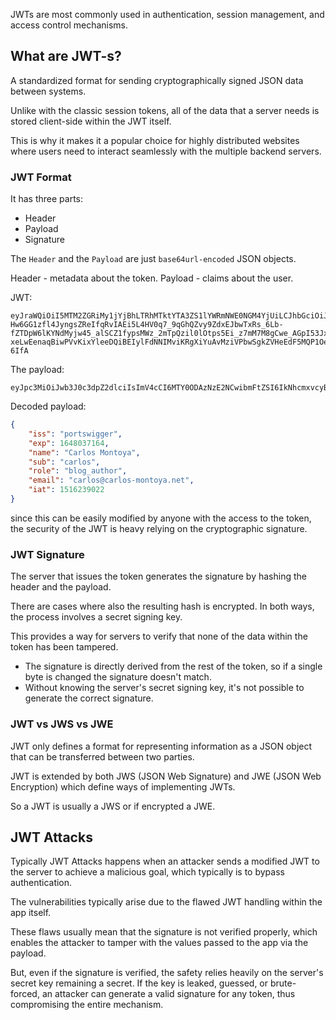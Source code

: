 JWTs are most commonly used in authentication, session management, and access control mechanisms.

## What are JWT-s?

A standardized format for sending cryptographically signed JSON data between systems.

Unlike with the classic session tokens, all of the data that a server needs is stored client-side within the JWT itself. 

This is why it makes it a popular choice for highly distributed websites where users need to interact seamlessly with the multiple backend servers.

### JWT Format

It has three parts:
- Header 
- Payload
- Signature

The `Header` and the `Payload` are just `base64url-encoded` JSON objects.

Header - metadata about the token.
Payload - claims about the user.

JWT:
```jwt
eyJraWQiOiI5MTM2ZGRiMy1jYjBhLTRhMTktYTA3ZS1lYWRmNWE0NGM4YjUiLCJhbGciOiJSUzI1NiJ9.eyJpc3MiOiJwb3J0c3dpZ2dlciIsImV4cCI6MTY0ODAzNzE2NCwibmFtZSI6IkNhcmxvcyBNb250b3lhIiwic3ViIjoiY2FybG9zIiwicm9sZSI6ImJsb2dfYXV0aG9yIiwiZW1haWwiOiJjYXJsb3NAY2FybG9zLW1vbnRveWEubmV0IiwiaWF0IjoxNTE2MjM5MDIyfQ.SYZBPIBg2CRjXAJ8vCER0LA_ENjII1JakvNQoP-Hw6GG1zfl4JyngsZReIfqRvIAEi5L4HV0q7_9qGhQZvy9ZdxEJbwTxRs_6Lb-fZTDpW6lKYNdMyjw45_alSCZ1fypsMWz_2mTpQzil0lOtps5Ei_z7mM7M8gCwe_AGpI53JxduQOaB5HkT5gVrv9cKu9CsW5MS6ZbqYXpGyOG5ehoxqm8DL5tFYaW3lB50ELxi0KsuTKEbD0t5BCl0aCR2MBJWAbN-xeLwEenaqBiwPVvKixYleeDQiBEIylFdNNIMviKRgXiYuAvMziVPbwSgkZVHeEdF5MQP1Oe2Spac-6IfA
```

The payload:
```jwt
eyJpc3MiOiJwb3J0c3dpZ2dlciIsImV4cCI6MTY0ODAzNzE2NCwibmFtZSI6IkNhcmxvcyBNb250b3lhIiwic3ViIjoiY2FybG9zIiwicm9sZSI6ImJsb2dfYXV0aG9yIiwiZW1haWwiOiJjYXJsb3NAY2FybG9zLW1vbnRveWEubmV0IiwiaWF0IjoxNTE2MjM5MDIyfQ
```

Decoded payload:
```json
{
    "iss": "portswigger",
    "exp": 1648037164,
    "name": "Carlos Montoya",
    "sub": "carlos",
    "role": "blog_author",
    "email": "carlos@carlos-montoya.net",
    "iat": 1516239022
}
```

since this can be easily modified by anyone with the access to the token, the security of the JWT is heavy relying on the cryptographic signature.

### JWT Signature

The server that issues the token generates the signature by hashing the header and the payload. 

There are cases where also the resulting hash is encrypted. In both ways, the process involves a secret signing key.

This provides a way for servers to verify that none of the data within the token has been tampered.
- The signature is directly derived from the rest of the token, so if a single byte is changed the signature doesn't match.
- Without knowing the server's secret signing key, it's not possible to generate the correct signature.

### JWT vs JWS vs JWE

JWT only defines a format for representing information as a JSON object that can be transferred between two parties.

JWT is extended by both JWS (JSON Web Signature) and JWE (JSON Web Encryption) which define ways of implementing JWTs.

So a JWT is usually a JWS or if encrypted a JWE.

## JWT Attacks

Typically JWT Attacks happens when an attacker sends a modified JWT to the server to achieve a malicious goal, which typically is to bypass authentication.

The vulnerabilities typically arise due to the flawed JWT handling within the app itself. 

These flaws usually mean that the signature is not verified properly, which enables the attacker to tamper with the values passed to the app via the payload.

But, even if the signature is verified, the safety relies heavily on the server's secret key remaining a secret. If the key is leaked, guessed, or brute-forced, an attacker can generate a valid signature for any token, thus compromising the entire mechanism.